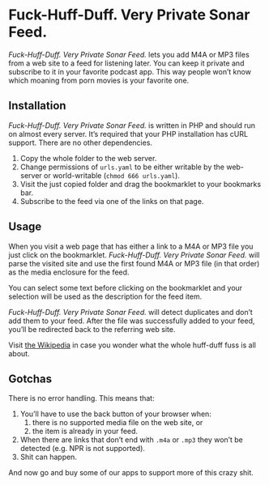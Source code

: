 # Fuck-Huff-Duff. Very Private Sonar Feed.

*Fuck-Huff-Duff. Very Private Sonar Feed.* lets you add M4A or MP3 files from a web site to a feed for listening later. You can keep it private and subscribe to it in your favorite podcast app. This way people won’t know which moaning from porn movies is your favorite one.

## Installation
*Fuck-Huff-Duff. Very Private Sonar Feed.* is written in PHP and should run on almost every server. It’s required that your PHP installation has cURL support. There are no other dependencies.

1. Copy the whole folder to the web server.
2. Change permissions of `urls.yaml` to be either writable by the web-server or world-writable (`chmod 666 urls.yaml`).
3. Visit the just copied folder and drag the bookmarklet to your bookmarks bar.
4. Subscribe to the feed via one of the links on that page.

## Usage

When you visit a web page that has either a link to a M4A or MP3 file you just click on the bookmarklet. *Fuck-Huff-Duff. Very Private Sonar Feed.* will parse the visited site and use the first found M4A or MP3 file (in that order) as the media enclosure for the feed.

You can select some text before clicking on the bookmarklet and your selection will be used as the description for the feed item.

*Fuck-Huff-Duff. Very Private Sonar Feed.* will detect duplicates and don’t add them to your feed. After the file was successfully added to your feed, you’ll be redirected back to the referring web site.

Visit [the Wikipedia](http://en.wikipedia.org/wiki/High-frequency_direction_finding) in case you wonder what the whole huff-duff fuss is all about.

## Gotchas

There is no error handling. This means that:

1. You’ll have to use the back button of your browser when:
   1. there is no supported media file on the web site, or
   2. the item is already in your feed.
2. When there are links that don’t end with `.m4a` or `.mp3` they won’t be detected (e.g. NPR is not supported).
3. Shit can happen.

And now go and buy some of our apps to support more of this crazy shit.
